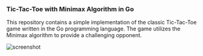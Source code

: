 ### Tic-Tac-Toe with Minimax Algorithm in Go

This repository contains a simple implementation of the classic Tic-Tac-Toe game written in the Go programming language. 
The game utilizes the Minimax algorithm to provide a challenging opponent.

![screenshot](https://i.ibb.co/yVbWJyF/tictacgo.png)

